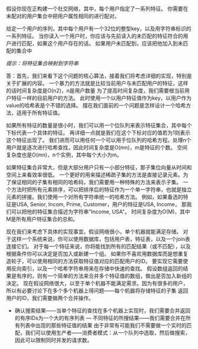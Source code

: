 假设你现在正构建一个社交网络，其中，每个用户指定了一系列特征。
你需要在未配对的用户集合中把用户属性相同的进行配对。

给定一个用户的序列，其中每个用户有一个32位的整型key，以及用字符串标识的一系列特征。
当你读入一个用户时，你应该与先前读入的未匹配的特征符合的用户进行匹配，如果这个用户存在的话。
如果用户未匹配到，应该把他加入到未匹配的集合中

*提示：将特征集合映射到字符串*

答：首先，我们来看下这个问题的核心算法，接着我们将考虑详细的实现，特别是关于扩展的内容。
一个暴力的方法就是比较当前用户与未匹配用户的特征，这样的话时间复杂度是O(n2)，n是用户数量
为了提高时间复杂度，我们需要根当前用户特征一样的目前用户的方法。
此时使用一个以用户特征值作为key，以用户作为value的哈希表是个不错的选择。
摆在我们面前的一个问题是怎样设计一个哈希方法，适用于所有特征值。

如果所有特征的数量是很小时，我们可以用一个位队列来表示特征集合，其中每个下标代表一个具体的特征。
再详细一点就是我们在这个下标对应的值若为1则表示这个特征出现了。
我们进而可以用任何一个可以用于位队列的哈希方程。处理n个用户就是逐次进行哈希查找，因此时间复杂度是O(mn)，m是特征的个数。
空间复杂度也是O(mn)，n个实例，其中每个大小为m。

如果特征集合非常大，但是大部分用户只有一小部分特征，那子集位向量从时间和空间上来看效率很低。
一个更好的用来描述稀疏子集的方法是直接记录元素。为了保证相同的子集有相同的哈希码，我们需要用一种特殊的方法来表示子集。
一个方法时把所有元素排序，可以把排序后的特征作为一个单一字符串，也就是独立元素的拼接。我们使用一个对所有字符串统一的哈希方法。
例如，如果备选的特征是USA, Senior, Incom, Prime, Customer，用户的特征是USA, Income，
那我们可以把他的特征集合描述为字符串"Income, USA"。
时间复杂度为O(M)，其中M是所有用户特征集合的总和。

现在我们来考虑下具体的实现事宜。假设网络很小，单个机器就能满足存储。
对于这样一个系统来说，你可以使用数据库，包括用户表，特征表，以及一个join表连接它们。
对于每一个特征来说，你将能找到所有的匹配结果（或不匹配），以及根据条件你可以决定是否加入或新建一个组。
如果你不喜欢用数据库而是想重复造轮子，可以使用相同的方法获取特征值对应的匹配用户的ID。
要实现它需要使用反向索引，以及一个哈希字符串用来在存储中快速的查找。
假设数组返回的结果是有序的，则有一个简单的方法来合并多个特征值的数组，做出是否加入新组的决定。
现在假设网络很大，以至于单个机器不能满足需求。因为有很多的用户，所以有必要讨论下在多个多个机器上得问题——每个机器将存储特征的子集
返回用户的ID，我们需要做两个合并操作。
- 确认搜索结果——当单个特征的查找在多个机器上实现时，我们需要合并返回的有序IDs为一个大的有序列表
— 不同特征的所搜结果——我们需要合并在所有列表中出现的那些特征值的结果
由于非常有可能我们不需要做一个实时的匹配，我们可以使用生产者——消费者模式：从一个队列中选取，然后做搜索，因此可以限制同时并发的请求数。


